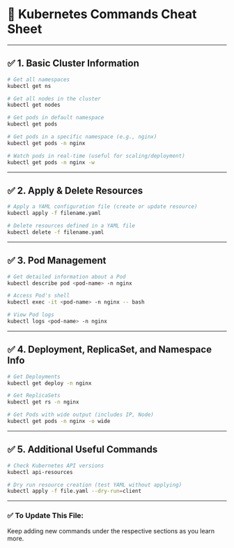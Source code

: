 # 📘 Kubernetes Commands Cheat Sheet

---

## ✅ 1. Basic Cluster Information

```bash
# Get all namespaces
kubectl get ns

# Get all nodes in the cluster
kubectl get nodes

# Get pods in default namespace
kubectl get pods

# Get pods in a specific namespace (e.g., nginx)
kubectl get pods -n nginx

# Watch pods in real-time (useful for scaling/deployment)
kubectl get pods -n nginx -w
```

---

## ✅ 2. Apply & Delete Resources

```bash
# Apply a YAML configuration file (create or update resource)
kubectl apply -f filename.yaml

# Delete resources defined in a YAML file
kubectl delete -f filename.yaml
```

---

## ✅ 3. Pod Management

```bash
# Get detailed information about a Pod
kubectl describe pod <pod-name> -n nginx

# Access Pod's shell
kubectl exec -it <pod-name> -n nginx -- bash

# View Pod logs
kubectl logs <pod-name> -n nginx
```

---

## ✅ 4. Deployment, ReplicaSet, and Namespace Info

```bash
# Get Deployments
kubectl get deploy -n nginx

# Get ReplicaSets
kubectl get rs -n nginx

# Get Pods with wide output (includes IP, Node)
kubectl get pods -n nginx -o wide
```

---

## ✅ 5. Additional Useful Commands

```bash
# Check Kubernetes API versions
kubectl api-resources

# Dry run resource creation (test YAML without applying)
kubectl apply -f file.yaml --dry-run=client
```

---

### ✅ To Update This File:

Keep adding new commands under the respective sections as you learn more.


